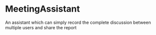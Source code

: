 # MeetingAssistant
An assistant which can simply record the complete discussion between multiple users and share the report
